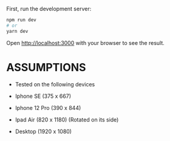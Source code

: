 <!-- [Deployed on Vercel!](https://) -->

First, run the development server:

```bash
npm run dev
# or
yarn dev
```

Open [http://localhost:3000](http://localhost:3000) with your browser to see the result.

# ASSUMPTIONS

- Tested on the following devices

- Iphone SE (375 x 667)
- Iphone 12 Pro (390 x 844)
- Ipad Air (820 x 1180) (Rotated on its side)
- Desktop (1920 x 1080)

